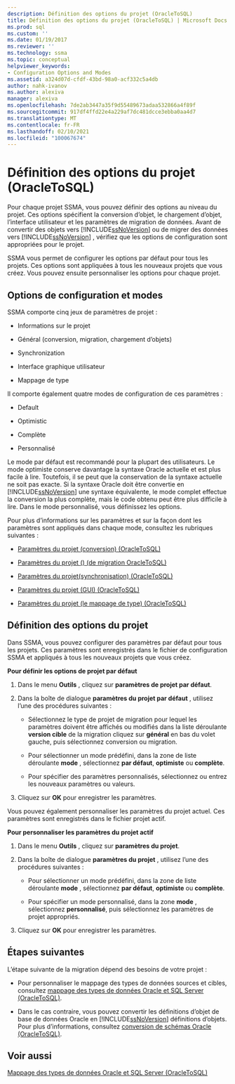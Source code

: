 ```yaml
---
description: Définition des options du projet (OracleToSQL)
title: Définition des options du projet (OracleToSQL) | Microsoft Docs
ms.prod: sql
ms.custom: ''
ms.date: 01/19/2017
ms.reviewer: ''
ms.technology: ssma
ms.topic: conceptual
helpviewer_keywords:
- Configuration Options and Modes
ms.assetid: a324d07d-cfdf-43bd-98a0-acf332c5a4db
author: nahk-ivanov
ms.author: alexiva
manager: alexiva
ms.openlocfilehash: 7de2ab3447a35f9d55489673adaa532866a4f89f
ms.sourcegitcommit: 917df4ffd22e4a229af7dc481dcce3ebba0aa4d7
ms.translationtype: MT
ms.contentlocale: fr-FR
ms.lasthandoff: 02/10/2021
ms.locfileid: "100067674"
---
```

# <a name="setting-project-options-oracletosql"></a>Définition des options du projet (OracleToSQL)
Pour chaque projet SSMA, vous pouvez définir des options au niveau du projet. Ces options spécifient la conversion d’objet, le chargement d’objet, l’interface utilisateur et les paramètres de migration de données. Avant de convertir des objets vers [!INCLUDE[ssNoVersion](../../includes/ssnoversion-md.md)] ou de migrer des données vers [!INCLUDE[ssNoVersion](../../includes/ssnoversion-md.md)] , vérifiez que les options de configuration sont appropriées pour le projet.  
  
SSMA vous permet de configurer les options par défaut pour tous les projets. Ces options sont appliquées à tous les nouveaux projets que vous créez. Vous pouvez ensuite personnaliser les options pour chaque projet.  
  
## <a name="configuration-options-and-modes"></a>Options de configuration et modes  
SSMA comporte cinq jeux de paramètres de projet :  
  
-   Informations sur le projet  
  
-   Général (conversion, migration, chargement d’objets)  
  
-   Synchronization  
  
-   Interface graphique utilisateur  
  
-   Mappage de type  
  
Il comporte également quatre modes de configuration de ces paramètres :  
  
-   Default  
  
-   Optimistic  
  
-   Complète  
  
-   Personnalisé  
  
Le mode par défaut est recommandé pour la plupart des utilisateurs. Le mode optimiste conserve davantage la syntaxe Oracle actuelle et est plus facile à lire. Toutefois, il se peut que la conservation de la syntaxe actuelle ne soit pas exacte. Si la syntaxe Oracle doit être convertie en [!INCLUDE[ssNoVersion](../../includes/ssnoversion-md.md)] une syntaxe équivalente, le mode complet effectue la conversion la plus complète, mais le code obtenu peut être plus difficile à lire. Dans le mode personnalisé, vous définissez les options.  
  
Pour plus d’informations sur les paramètres et sur la façon dont les paramètres sont appliqués dans chaque mode, consultez les rubriques suivantes :  
  
-   [Paramètres du projet &#40;conversion&#41; &#40;OracleToSQL&#41;](../../ssma/oracle/project-settings-conversion-oracletosql.md)  
  
-   [Paramètres du projet &#40;&#41; &#40;de migration OracleToSQL&#41;](../../ssma/oracle/project-settings-migration-oracletosql.md)  
  
-   [Paramètres du projet&#40;synchronisation&#41; &#40;OracleToSQL&#41;](../../ssma/oracle/project-settings-synchronization-oracletosql.md)  
  
-   [Paramètres du projet &#40;GUI&#41; &#40;OracleToSQL&#41;](../../ssma/oracle/project-settings-gui-oracletosql.md)  
  
-   [Paramètres du projet &#40;le mappage de type&#41; &#40;OracleToSQL&#41;](../../ssma/oracle/project-settings-type-mapping-oracletosql.md)  
  
## <a name="setting-project-options"></a>Définition des options du projet  
Dans SSMA, vous pouvez configurer des paramètres par défaut pour tous les projets. Ces paramètres sont enregistrés dans le fichier de configuration SSMA et appliqués à tous les nouveaux projets que vous créez.  
  
**Pour définir les options de projet par défaut**  
  
1.  Dans le menu **Outils** , cliquez sur **paramètres de projet par défaut**.  
  
2.  Dans la boîte de dialogue **paramètres du projet par défaut** , utilisez l’une des procédures suivantes :  
  
    -   Sélectionnez le type de projet de migration pour lequel les paramètres doivent être affichés ou modifiés dans la liste déroulante **version cible** de la migration cliquez sur **général** en bas du volet gauche, puis sélectionnez conversion ou migration.  
  
    -   Pour sélectionner un mode prédéfini, dans la zone de liste déroulante **mode** , sélectionnez **par défaut**, **optimiste** ou **complète**.  
  
    -   Pour spécifier des paramètres personnalisés, sélectionnez ou entrez les nouveaux paramètres ou valeurs.  
  
3.  Cliquez sur **OK** pour enregistrer les paramètres.  
  
Vous pouvez également personnaliser les paramètres du projet actuel. Ces paramètres sont enregistrés dans le fichier projet actif.  
  
**Pour personnaliser les paramètres du projet actif**  
  
1.  Dans le menu **Outils** , cliquez sur **paramètres du projet**.  
  
2.  Dans la boîte de dialogue **paramètres du projet** , utilisez l’une des procédures suivantes :  
  
    -   Pour sélectionner un mode prédéfini, dans la zone de liste déroulante **mode** , sélectionnez **par défaut**, **optimiste** ou **complète**.  
  
    -   Pour spécifier un mode personnalisé, dans la zone **mode** , sélectionnez **personnalisé**, puis sélectionnez les paramètres de projet appropriés.  
  
3.  Cliquez sur **OK** pour enregistrer les paramètres.  
  
## <a name="next-steps"></a>Étapes suivantes  
L’étape suivante de la migration dépend des besoins de votre projet :  
  
-   Pour personnaliser le mappage des types de données sources et cibles, consultez [mappage des types de données Oracle et SQL Server &#40;OracleToSQL&#41;](../../ssma/oracle/mapping-oracle-and-sql-server-data-types-oracletosql.md).  
  
-   Dans le cas contraire, vous pouvez convertir les définitions d’objet de base de données Oracle en [!INCLUDE[ssNoVersion](../../includes/ssnoversion-md.md)] définitions d’objets. Pour plus d’informations, consultez [conversion de schémas Oracle &#40;OracleToSQL&#41;](../../ssma/oracle/converting-oracle-schemas-oracletosql.md).  
  
## <a name="see-also"></a>Voir aussi  
[Mappage des types de données Oracle et SQL Server &#40;OracleToSQL&#41;](../../ssma/oracle/mapping-oracle-and-sql-server-data-types-oracletosql.md)  
  
